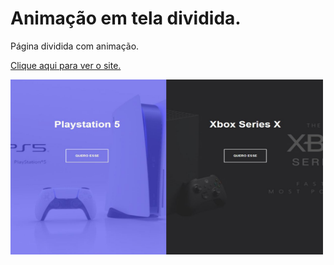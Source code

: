 # Animação em tela dividida.
Página dividida com animação.

<a href="https://mssdesign.github.io/games/#" target="_blank">Clique aqui para ver o site.</a>

<img src="https://github.com/mssdesign/portfolios/blob/main/portifolio_vs1/src/Assets/WebSitesPreview/GamesPage.png?raw=true" target='_blank' width="500" height="280">

